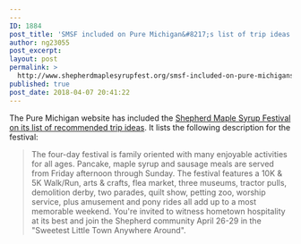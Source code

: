 ```yaml
---
---
ID: 1884
post_title: 'SMSF included on Pure Michigan&#8217;s list of trip ideas'
author: ng23055
post_excerpt:
layout: post
permalink: >
  http://www.shepherdmaplesyrupfest.org/smsf-included-on-pure-michigans-list-of-trip-ideas/
published: true
post_date: 2018-04-07 20:41:22
---
```

The Pure Michigan website has included the <a href="https://www.michigan.org/event/shepherd-maple-syrup-festival-0">Shepherd Maple Syrup Festival on its list of recommended trip ideas</a>. It lists the following description for the festival:
<blockquote>The four-day festival is family oriented with many enjoyable activities for all ages. Pancake, maple syrup and sausage meals are served from Friday afternoon through Sunday. The festival features a 10K &amp; 5K Walk/Run, arts &amp; crafts, flea market, three museums, tractor pulls, demolition derby, two parades, quilt show, petting zoo, worship service, plus amusement and pony rides all add up to a most memorable weekend. You're invited to witness hometown hospitality at its best and join the Shepherd community April 26-29 in the "Sweetest Little Town Anywhere Around".</blockquote>